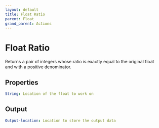 ```yaml
---
layout: default
title: Float Ratio
parent: Float
grand_parent: Actions
---
```

# Float Ratio
Returns a pair of integers whose ratio is exactly equal to the original float and with a positive denominator.

## Properties
```yaml
String: Location of the float to work on
```

## Output
```yaml
Output-location: Location to store the output data
```
